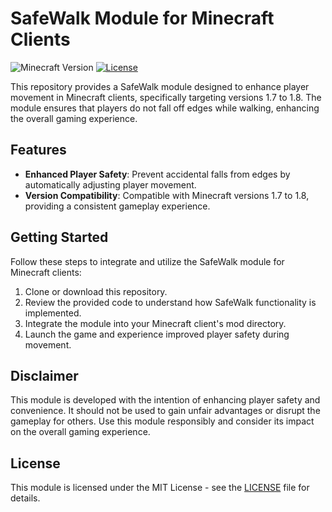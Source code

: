 # SafeWalk Module for Minecraft Clients

![Minecraft Version](https://img.shields.io/badge/Minecraft-1.7%20to%201.8-green)
[![License](https://img.shields.io/badge/License-MIT-blue.svg)](LICENSE)

This repository provides a SafeWalk module designed to enhance player movement in Minecraft clients, specifically targeting versions 1.7 to 1.8. The module ensures that players do not fall off edges while walking, enhancing the overall gaming experience.

## Features

- **Enhanced Player Safety**: Prevent accidental falls from edges by automatically adjusting player movement.
- **Version Compatibility**: Compatible with Minecraft versions 1.7 to 1.8, providing a consistent gameplay experience.

## Getting Started

Follow these steps to integrate and utilize the SafeWalk module for Minecraft clients:

1. Clone or download this repository.
2. Review the provided code to understand how SafeWalk functionality is implemented.
3. Integrate the module into your Minecraft client's mod directory.
4. Launch the game and experience improved player safety during movement.

## Disclaimer

This module is developed with the intention of enhancing player safety and convenience. It should not be used to gain unfair advantages or disrupt the gameplay for others. Use this module responsibly and consider its impact on the overall gaming experience.

## License

This module is licensed under the MIT License - see the [LICENSE](LICENSE) file for details.
